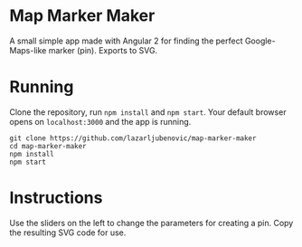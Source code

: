 # Map Marker Maker

A small simple app made with Angular 2 for finding the perfect Google-Maps-like marker (pin). Exports to SVG.

# Running

Clone the repository, run `npm install` and `npm start`. Your default browser opens on `localhost:3000` and the app is running.

```console
git clone https://github.com/lazarljubenovic/map-marker-maker
cd map-marker-maker
npm install
npm start
```

# Instructions

Use the sliders on the left to change the parameters for creating a pin. Copy the resulting SVG code for use.
